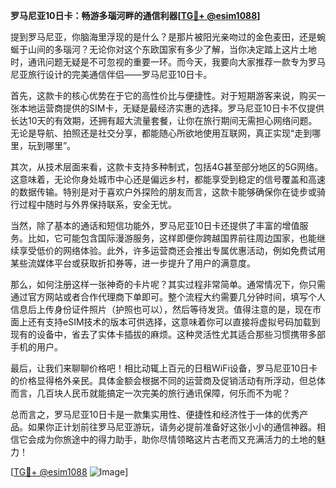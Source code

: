 **罗马尼亚10日卡：畅游多瑙河畔的通信利器[[TG💪+ @esim1088](https://t.me/s/esim1088)]**

提到罗马尼亚，你脑海里浮现的是什么？是那片被阳光亲吻过的金色麦田，还是蜿蜒于山间的多瑙河？无论你对这个东欧国家有多少了解，当你决定踏上这片土地时，通讯问题无疑是不可忽视的重要一环。而今天，我要向大家推荐一款专为罗马尼亚旅行设计的完美通信伴侣——罗马尼亚10日卡。

首先，这款卡的核心优势在于它的高性价比与便捷性。对于短期游客来说，购买一张本地运营商提供的SIM卡，无疑是最经济实惠的选择。罗马尼亚10日卡不仅提供长达10天的有效期，还拥有超大流量套餐，让你在旅行期间无需担心网络问题。无论是导航、拍照还是社交分享，都能随心所欲地使用互联网，真正实现“走到哪里，玩到哪里”。

其次，从技术层面来看，这款卡支持多种制式，包括4G甚至部分地区的5G网络。这意味着，无论你身处城市中心还是偏远乡村，都能享受到稳定的信号覆盖和高速的数据传输。特别是对于喜欢户外探险的朋友而言，这款卡能够确保你在徒步或骑行过程中随时与外界保持联系，安全无忧。

当然，除了基本的通话和短信功能外，罗马尼亚10日卡还提供了丰富的增值服务。比如，它可能包含国际漫游服务，这样即便你跨越国界前往周边国家，也能继续享受低价的网络体验。此外，许多运营商还会推出专属优惠活动，例如免费试用某些流媒体平台或获取折扣券等，进一步提升了用户的满意度。

那么，如何注册这样一张神奇的卡片呢？其实过程非常简单。通常情况下，你只需通过官方网站或者合作代理商下单即可。整个流程大约需要几分钟时间，填写个人信息后上传身份证件照片（护照也可以），然后等待发货。值得注意的是，现在市面上还有支持eSIM技术的版本可供选择，这意味着你可以直接将虚拟号码加载到现有的设备中，省去了实体卡插拔的麻烦。这种灵活性尤其适合那些习惯携带多部手机的用户。

最后，让我们来聊聊价格吧！相比动辄上百元的日租WiFi设备，罗马尼亚10日卡的价格显得格外亲民。具体金额会根据不同的运营商及促销活动有所浮动，但总体而言，几百块人民币就能搞定一次完美的旅行通讯保障，何乐而不为呢？

总而言之，罗马尼亚10日卡是一款集实用性、便捷性和经济性于一体的优秀产品。如果你正计划前往罗马尼亚游玩，请务必提前准备好这张小小的通信神器。相信它会成为你旅途中的得力助手，助你尽情领略这片古老而又充满活力的土地的魅力！

[[TG💪+ @esim1088](https://t.me/s/esim1088) ![Image](https://i.postimg.cc/4NQfJmqS/Snipaste-2025-05-13-00-14-12.png)]